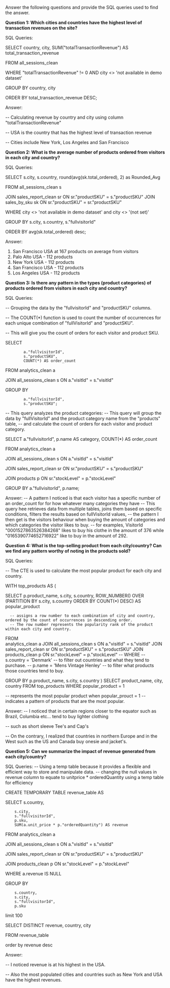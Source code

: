 Answer the following questions and provide the SQL queries used to find the answer.

    
**Question 1: Which cities and countries have the highest level of transaction revenues on the site?**


SQL Queries:

SELECT
		country,
		city,
		SUM("totalTransactionRevenue") AS total_transaction_revenue

FROM
		all_sessions_clean

WHERE
		"totalTransactionRevenue" != 0
		AND  city <> 'not available in demo dataset'


GROUP BY 
		country,
		city

ORDER BY 
	total_transaction_revenue DESC;



Answer:

-- Calculating revenue by country and city using column "totalTransactionRevenue" 

-- USA is the country that has the highest level of transaction revenue

-- Cities include New York, Los Angeles and San Francisco




**Question 2: What is the average number of products ordered from visitors in each city and country?**


SQL Queries:

SELECT s.city, s.country, round(avg(sk.total_ordered), 2) as Rounded_Avg

FROM all_sessions_clean s 

JOIN 
		sales_report_clean sr ON sr."productSKU" = s."productSKU"
JOIN 
		sales_by_sku sk ON sr."productSKU" = sr."productSKU"
  
WHERE city <> 'not available in demo dataset' and city <> '(not set)' 

GROUP BY  s.city, s.country, s."fullvisitorId"

ORDER BY avg(sk.total_ordered) desc;


Answer:
1. San Francisco USA at 167 products on average from visitors
2. Palo Alto USA - 112 products
3. New York USA - 112 products
4. San Francisco USA - 112 products
5. Los Angeles USA - 112 products





**Question 3: Is there any pattern in the types (product categories) of products ordered from visitors in each city and country?**


SQL Queries:

-- Grouping the data by the "fullvisitorId" and "productSKU" columns. 

-- The COUNT(*) function is used to count the number of occurrences for each unique combination of "fullVisitorId" and "productSKU". 

-- This will give you the count of orders for each visitor and product SKU.

SELECT 

			a."fullvisitorId", 
			s."productSKU", 
			COUNT(*) AS order_count
   
   
FROM 
			analytics_clean a
   
   
JOIN 
			all_sessions_clean s ON a."visitId" = s."visitId"
   
   
GROUP BY 

			a."fullvisitorId", 
			s."productSKU";

-- This query analyzes the product categories:
-- This query will group the data by "fullVisitorId" and the product category name from the "products" table, 
-- and calculate the count of orders for each visitor and product category.


SELECT 
			a."fullvisitorId", 
			p.name AS category,
			COUNT(*) AS order_count
   
   
FROM 
			analytics_clean a
   
   
JOIN 
			all_sessions_clean s ON a."visitId" = s."visitId"
   
   
JOIN 
			sales_report_clean sr  ON sr."productSKU" = s."productSKU"
   
   
JOIN 
			products p ON sr."stockLevel" = p."stockLevel"
   
   
GROUP BY 
			a."fullvisitorId", p.name;
   
Answer:
-- A pattern I noticed is that each visitor has a specific number of an order_count for for how whatever many categories they have
-- This query hee retrieves data from multiple tables, joins them based on specific conditions, filters the results based on fullVisitorId values, 
-- the pattern I then get is the visitors behaviour when buying the amount of categories and which categories the visitor likes to buy. 
-- for examples, VisitorId "0001527863526384268" likes to buy his clothe in the amount of 376 while "0165390774652716922" like to buy in the amount of 292.




**Question 4: What is the top-selling product from each city/country? Can we find any pattern worthy of noting in the products sold?**


SQL Queries:

-- The CTE is used to calculate the most popular product for each city and country.

WITH top_products AS (

  SELECT
    		p.product_name,
   			s.city,
    		s.country,
    		ROW_NUMBER() OVER (PARTITION BY s.city, s.country ORDER BY COUNT(*) DESC) AS popular_product

      -- assigns a row number to each combination of city and country, ordered by the count of occurrences in descending order. 
      -- The row number represents the popularity rank of the product within each city and country.
      
  FROM 	
			analytics_clean a
    JOIN 
		    all_sessions_clean s ON a."visitId" = s."visitId"
    JOIN 
			sales_report_clean sr ON sr."productSKU" = s."productSKU"
    JOIN 
			products_clean p ON sr."stockLevel" = p."stockLevel"
-- 	WHERE
--     		s.country = 'Denmark' -- to filter out countries and what they tend to purchase.
-- 	  p.name = 'Mens Vintage Henley' -- to filter what products those countries tend to buy.

  GROUP BY
    		p.product_name, s.city, s.country
)
			SELECT
 				    product_name,
  					city,
  					country
			FROM
  					top_products
			WHERE
 					popular_product = 1
					
-- represents the most popular product when popular_prouct = 1 
--  indicates a pattern of products that are the most popular. 

 


Answer:
-- I noticed that in certain regions closer to the equator such as Brazil, Columbia etc... tend to buy lighter clothing

--  such as short sleeve Tee's and Cap's 

-- On the contrary, I realized that countries in northern Europe and in the West such as the US and Canada buy onesie and jacket's. 




**Question 5: Can we summarize the impact of revenue generated from each city/country?**

SQL Queries:
-- Using a temp table because it provides a flexible and efficient way to store and manipulate data.
-- changing the null values in revenue column to equate to unitprice * orderedQuantity using a temp table for efficiency


CREATE TEMPORARY TABLE revenue_table AS

SELECT s.country, 

		s.city, 
		s."fullvisitorId", 
		p.sku, 
		SUM(a.unit_price * p."orderedQuantity") AS revenue
  
FROM 
		analytics_clean a
  
JOIN 
		all_sessions_clean  s ON a."visitId" = s."visitId"
  
JOIN 
		sales_report_clean  sr ON sr."productSKU" = s."productSKU"
  
JOIN 
		products_clean  p ON sr."stockLevel" = p."stockLevel"
  
WHERE 
		a.revenue IS NULL
  
GROUP BY 

		s.country,
  		s.city, 
		s."fullvisitorId", 
		p.sku
  
limit 100
		
SELECT DISTINCT 	revenue, country, city


FROM 			revenue_table


order by 		revenue desc


Answer:

-- I noticed revenue is at his highest in the USA.

-- Also the most populated cities and countries such as New York and USA have the highest revenues.





